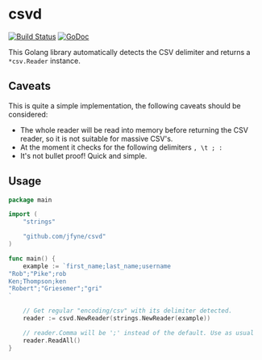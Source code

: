 # csvd

[![Build Status](https://drone.io/github.com/jfyne/csvd/status.png)](https://drone.io/github.com/jfyne/csvd/latest)
[![GoDoc](https://godoc.org/github.com/jfyne/csvd?status.svg)](https://godoc.org/github.com/jfyne/csvd)

This Golang library automatically detects the CSV delimiter and returns a `*csv.Reader` instance.

## Caveats

This is quite a simple implementation, the following caveats should be considered:

- The whole reader will be read into memory before returning the CSV reader, so it is not suitable for massive CSV's.
- At the moment it checks for the following delimiters `, \t ; :`
- It's not bullet proof! Quick and simple.

## Usage

```go
package main

import (
    "strings"

    "github.com/jfyne/csvd"
)

func main() {
    example := `first_name;last_name;username
"Rob";"Pike";rob
Ken;Thompson;ken
"Robert";"Griesemer";"gri"
`

    // Get regular "encoding/csv" with its delimiter detected.
    reader := csvd.NewReader(strings.NewReader(example))

    // reader.Comma will be ';' instead of the default. Use as usual
    reader.ReadAll()
}
```
